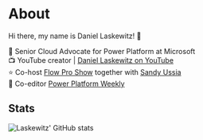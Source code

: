 # About

Hi there, my name is Daniel Laskewitz! 👋

🥑 Senior Cloud Advocate for Power Platform at Microsoft  
📺 YouTube creator | [Daniel Laskewitz on YouTube](https://youtube.com/daniellaskewitz)  
⭐ Co-host [Flow Pro Show](https://www.youtube.com/flowproshow) together with [Sandy Ussia](https://twitter.com/SandyU)  
📰 Co-editor [Power Platform Weekly](https://www.ppweekly.com/)

## Stats

![Laskewitz' GitHub stats](https://github-readme-stats.vercel.app/api?username=laskewitz)

